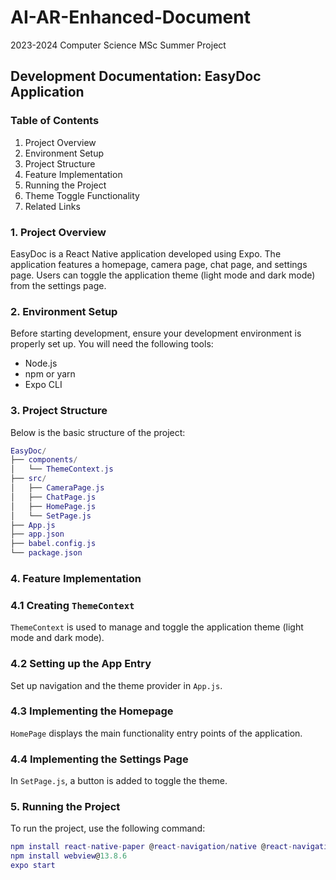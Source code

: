 # AI-AR-Enhanced-Document
2023-2024 Computer Science MSc Summer Project
## Development Documentation: EasyDoc Application

### Table of Contents

1. Project Overview
2. Environment Setup
3. Project Structure
4. Feature Implementation
5. Running the Project
6. Theme Toggle Functionality
7. Related Links

### 1. Project Overview

EasyDoc is a React Native application developed using Expo. The application features a homepage, camera page, chat page, and settings page. Users can toggle the application theme (light mode and dark mode) from the settings page.

### 2. Environment Setup

Before starting development, ensure your development environment is properly set up. You will need the following tools:

- Node.js
- npm or yarn
- Expo CLI

### 3. Project Structure

Below is the basic structure of the project:

```lua
EasyDoc/
├── components/
│   └── ThemeContext.js
├── src/
│   ├── CameraPage.js
│   ├── ChatPage.js
│   ├── HomePage.js
│   └── SetPage.js
├── App.js
├── app.json
├── babel.config.js
└── package.json

```

### 4. Feature Implementation

### 4.1 Creating `ThemeContext`

`ThemeContext` is used to manage and toggle the application theme (light mode and dark mode).

### 4.2 Setting up the App Entry

Set up navigation and the theme provider in `App.js`.

### 4.3 Implementing the Homepage

`HomePage` displays the main functionality entry points of the application.

### 4.4 Implementing the Settings Page

In `SetPage.js`, a button is added to toggle the theme.

### 5. Running the Project

To run the project, use the following command:

```lua
npm install react-native-paper @react-navigation/native @react-navigation/stack lottie-react-native lottie-ios@3.1.8
npm install webview@13.8.6
expo start
```
